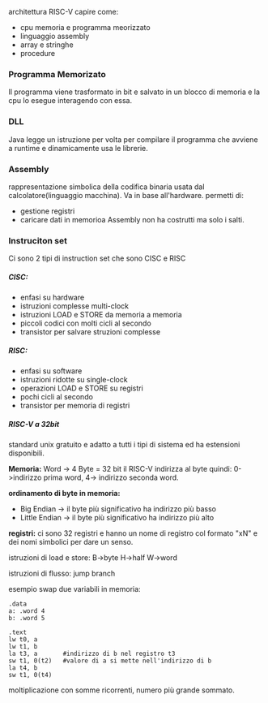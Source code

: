 architettura RISC-V 
capire come:
- cpu memoria e programma meorizzato
- linguaggio assembly
- array e stringhe
- procedure
### Programma Memorizato
Il programma viene trasformato in bit e salvato in un blocco di memoria e la cpu lo esegue interagendo con essa.
### DLL
Java legge un istruzione per volta per compilare il programma che avviene a runtime e dinamicamente usa le librerie.

### Assembly
rappresentazione simbolica della codifica binaria usata dal calcolatore(linguaggio macchina). Va in base all'hardware.
permetti di:
- gestione registri
- caricare dati in memorioa
Assembly non ha costrutti ma solo i salti.

### Instruciton set
Ci sono 2 tipi di instruction set che sono CISC e RISC

##### CISC:
- enfasi su hardware
- istruzioni complesse multi-clock
- istruzioni LOAD e STORE da memoria a memoria
- piccoli codici con molti cicli al secondo
- transistor per salvare struzioni complesse

##### RISC:
- enfasi su software
- istruzioni ridotte su single-clock
- operazioni LOAD e STORE su registri
- pochi cicli al secondo
- transistor per memoria di registri

##### RISC-V a 32bit
standard unix gratuito e adatto a tutti i tipi di sistema ed ha estensioni disponibili.

**Memoria:**
Word -> 4 Byte = 32 bit
il RISC-V indirizza al byte quindi: 
0->indirizzo prima word, 
4-> indirizzo seconda word.

**ordinamento di byte in memoria:**
- Big Endian -> il byte più significativo ha indirizzo più basso
- Little Endian -> il byte più significativo ha indirizzo più alto

**registri:**
ci sono 32 registri e hanno un nome di registro col formato "xN" e dei nomi simbolici per dare un senso.

istruzioni di load e store:
B->byte
H->half
W->word

istruzioni di flusso:
jump
branch

esempio swap due variabili in memoria:
```assembly
.data
a: .word 4
b: .word 5

.text
lw t0, a
lw t1, b
la t3, a       #indirizzo di b nel registro t3
sw t1, 0(t2)   #valore di a si mette nell'indirizzo di b
la t4, b
sw t1, 0(t4)
```
moltiplicazione con somme ricorrenti, numero più grande sommato.
```assembly

```